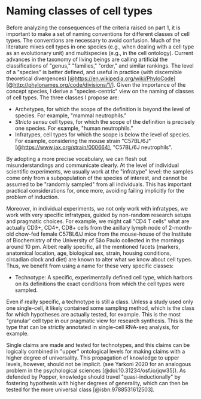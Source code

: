 # Naming classes of cell types


Before analyzing the consequences of the criteria raised on part 1, it is important to make a set of naming conventions for different classes of cell types. The conventions are necessary to avoid confusion. Much of the literature mixes cell types in one species (e.g., when dealing with a cell type as an evolutionary unit) and multispecies (e.g., in the cell ontology).
Current advances in the taxonomy of living beings are calling artificial the classifications of "genus," "families," "order," and similar rankings. The level of a "species" is better defined, and useful in practice (with discernible theoretical divergences) [@https://en.wikipedia.org/wiki/PhyloCode] [@http://phylonames.org/code/divisions/1/]. Given the importance of the concept species, I derive a "species-centric" view on the naming of classes of cell types. The three classes I propose are: 

- Archetypes, for which the scope of the definition is beyond the level of species. For example, "mammal neutrophils." 
- _Stricto sensu_ cell types, for which the scope of the definition is precisely one species. For example, "human neutrophils."
- Infratypes, cell types for which the scope is below the level of species. For example, considering the mouse strain "C57BL/6J" [@https://www.jax.org/strain/000664], "C57BL/6J neutrophils".

 By adopting a more precise vocabulary, we can flesh out misunderstandings and communicate clearly. At the level of individual scientific experiments, we usually work at the "infratype" level: the samples come only from a subpopulation of the species of interest, and cannot be assumed to be "randomly sampled" from all individuals. This has important practical considerations for, once more, avoiding failing implicitly for the problem of induction. 

Moreover, in individual experiments, we not only work with infratypes, we work with very specific infratypes, guided by non-random research setups and pragmatic choices. For example, we might call "CD4 T cells" what are actually CD3+, CD4+, CD8+ cells from the axillary lymph node of 2-month-old chow-fed female C57BL6/J mice from the mouse-house of the Institute of Biochemistry of the University of São Paulo collected in the mornings around 10 pm. Albeit really specific, all the mentioned facets (markers, anatomical location, age, biological sex, strain, housing conditions, circadian clock and diet) are known to alter what we know about cell types. Thus, we benefit from using a name for these very specific classes: 

- Technotype: A specific, experimentally defined cell type, which harbors on its definitions the exact conditions from which the cell types were sampled. 

Even if really specific, a technotype is still a class. Unless a study used only one single-cell, it likely contained some sampling method, which is the class for which hypotheses are actually tested, for example. This is the most "granular' cell type in our pragmatic view for research synthesis. This is the type that can be strictly annotated in single-cell RNA-seq analysis, for example. 

Single claims are made and tested for technotypes, and this claims can be logically combined in "upper" ontological levels for making claims with a higher degree of universality. This propagation of knowledge to upper levels, however, should not be implicit. (see Yarkoni 2020 for an analogous problem in the psychological sciences [@doi:10.31234/osf.io/jqw35]). As defended by Popper, knowledge should travel "quasi-inductionally" by fostering hypothesis with higher degrees of generality, which can then be tested for the more universal class [@isbn:9788531612503]. 